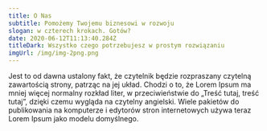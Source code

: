 ```yaml
---
title: O Nas
subtitle: Pomożemy Twojemu biznesowi w rozwoju
slogan: w czterech krokach. Gotów?
date: 2020-06-12T11:13:40.284Z
titleDark: Wszystko czego potrzebujesz w prostym rozwiązaniu
imgUrl: /img/img-2png.png
---
```

Jest to od dawna ustalony fakt, że czytelnik będzie rozpraszany czytelną zawartością strony, patrząc na jej układ. Chodzi o to, że Lorem Ipsum ma mniej więcej normalny rozkład liter, w przeciwieństwie do „Treść tutaj, treść tutaj”, dzięki czemu wygląda na czytelny angielski. Wiele pakietów do publikowania na komputerze i edytorów stron internetowych używa teraz Lorem Ipsum jako modelu domyślnego.
